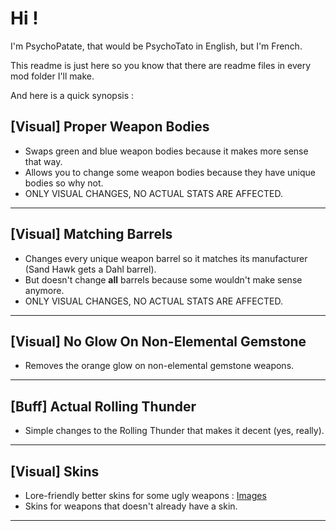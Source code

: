 # Hi !

I'm PsychoPatate,
that would be PsychoTato in English, but I'm French.

This readme is just here so you know that there are readme files in every mod folder I'll make.

And here is a quick synopsis :

## [Visual] Proper Weapon Bodies
- Swaps green and blue weapon bodies because it makes more sense that way.
- Allows you to change some weapon bodies because they have unique bodies so why not.
- ONLY VISUAL CHANGES, NO ACTUAL STATS ARE AFFECTED.

---
## [Visual] Matching Barrels
- Changes every unique weapon barrel so it matches its manufacturer (Sand Hawk gets a Dahl barrel).
- But doesn't change **all** barrels because some wouldn't make sense anymore.
- ONLY VISUAL CHANGES, NO ACTUAL STATS ARE AFFECTED.

---
## [Visual] No Glow On Non-Elemental Gemstone
- Removes the orange glow on non-elemental gemstone weapons.

---
## [Buff] Actual Rolling Thunder
- Simple changes to the Rolling Thunder that makes it decent (yes, really).

---
## [Visual] Skins
- Lore-friendly better skins for some ugly weapons : [Images](https://imgur.com/a/xyvMPoa)
- Skins for weapons that doesn't already have a skin.

---
